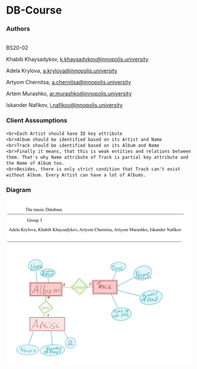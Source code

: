 # DB-Course

### Authors
<br>BS20-02

Khabib Khaysadykov, k.khaysadykov@innopolis.university

Adela Krylova, a.krylova@innopolis.university

Artyom Chernitsa, a.chernitsa@innopolis.university

Artem Murashko, ar.murashko@innopolis.university

Iskander Nafikov, i.nafikov@innopolis.university

### Client Asssumptions
    <br>Each Artist should have ID key attribute
    <br>Album should be identified based on its Artist and Name
    <br>Track should be identified based on its Album and Name
    <br>Finally it means, that this is weak entities and relations between them. That's why Name attribute of Track is partial key attribute and the Name of Album too.
    <br>Besides, there is only strict condition that Track can't exist without Album. Every Artist can have a lot of Albums.

### Diagram
![alt text](./diagram.jpg)
